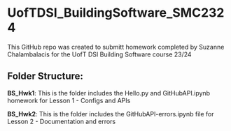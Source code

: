 # UofTDSI_BuildingSoftware_SMC2324
This GitHub repo was created to submitt homework completed by Suzanne Chalambalacis for the UofT DSI Building Software course 23/24

## Folder Structure:
**BS_Hwk1**:
This is the folder includes the Hello.py and GitHubAPI.ipynb homework for Lesson 1 - Configs and APIs

**BS_Hwk2**:
This is the folder includes the GitHubAPI-errors.ipynb file for Lesson 2 - Documentation and errors

